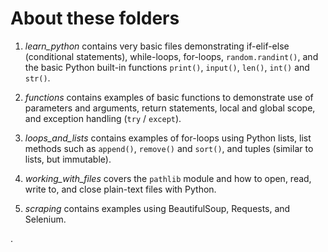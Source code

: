 # About these folders

1. *learn_python* contains very basic files demonstrating if-elif-else (conditional statements), while-loops, for-loops, `random.randint()`, and the basic Python built-in functions `print()`, `input()`, `len()`, `int()` and `str()`.

2. *functions* contains examples of basic functions to demonstrate use of parameters and arguments, return statements, local and global scope, and exception handling (`try` / `except`).

3. *loops_and_lists* contains examples of for-loops using Python lists, list methods such as `append()`, `remove()` and `sort()`, and tuples (similar to lists, but immutable).

4. *working_with_files* covers the `pathlib` module and how to open, read, write to, and close plain-text files with Python.

5. *scraping* contains examples using BeautifulSoup, Requests, and Selenium.

.
